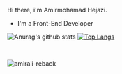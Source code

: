 Hi there, i'm Amirmohamad Hejazi.
- I'm a Front-End Developer


![Anurag's github stats](https://github-readme-stats.vercel.app/api?username=Amirmohamadhejazi&show_icons=true&theme=radical&count_private=true)
[![Top Langs](https://github-readme-stats.vercel.app/api/top-langs/?username=Amirmohamadhejazi&layout=compact&theme=radical)](https://github.com/anuraghazra/github-readme-stats)

<br>
<p><img align="center" src="https://discord.c99.nl/widget/theme-1/599883507418005510.png" alt="amirali-reback" /></p>
<br>

